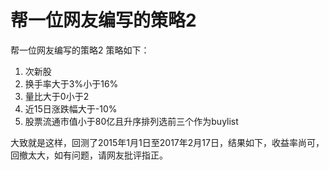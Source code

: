 # 帮一位网友编写的策略2

帮一位网友编写的策略2
策略如下：
1. 次新股
2. 换手率大于3%小于16%
3. 量比大于0小于2
4. 近15日涨跌幅大于-10%
5. 股票流通市值小于80亿且升序排列选前三个作为buylist

大致就是这样，回测了2015年1月1日至2017年2月17日，结果如下，收益率尚可，回撤太大，如有问题，请网友批评指正。